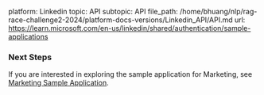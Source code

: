 platform: Linkedin
topic: API
subtopic: API
file_path: /home/bhuang/nlp/rag-race-challenge2-2024/platform-docs-versions/Linkedin_API/API.md
url: https://learn.microsoft.com/en-us/linkedin/shared/authentication/sample-applications

### Next Steps

If you are interested in exploring the sample application for Marketing, see [Marketing Sample Application](https://learn.microsoft.com/en-us/linkedin/marketing/sample-apps-lms).